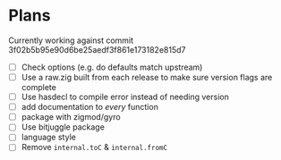 # Plans

Currently working against commit 3f02b5b95e90d6be25aedf3f861e173182e815d7

- [ ] Check options (e.g. do defaults match upstream)
- [ ] Use a raw.zig built from each release to make sure version flags are complete
- [ ] Use hasdecl to compile error instead of needing version
- [ ] add documentation to *every* function
- [ ] package with zigmod/gyro
- [ ] Use bitjuggle package
- [ ] language style
- [ ] Remove `internal.toC` & `internal.fromC`
